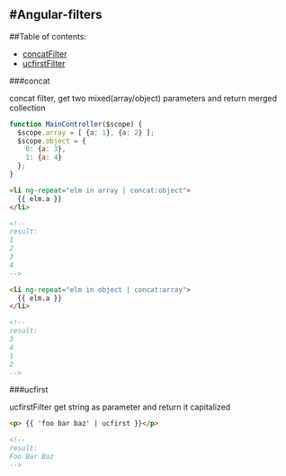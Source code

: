 #Angular-filters
---
##Table of contents:

- [concatFilter](#concat)
- [ucfirstFilter](#ucfirst)


###concat

concat filter, get two mixed(array/object) parameters and return merged collection


```js
function MainController($scope) {
  $scope.array = [ {a: 1}, {a: 2} ];
  $scope.object = {
    0: {a: 3},
    1: {a: 4}
  };
}
```

```html
<li ng-repeat="elm in array | concat:object">
  {{ elm.a }}
</li>

<!--
result:
1
2
3
4
-->

<li ng-repeat="elm in object | concat:array">
  {{ elm.a }}
</li>

<!--
result:
3
4
1
2
-->
```

###ucfirst

ucfirstFilter get string as parameter and return it capitalized

```html
<p> {{ 'foo bar baz' | ucfirst }}</p>

<!--
result:
Foo Bar Baz
-->
```
